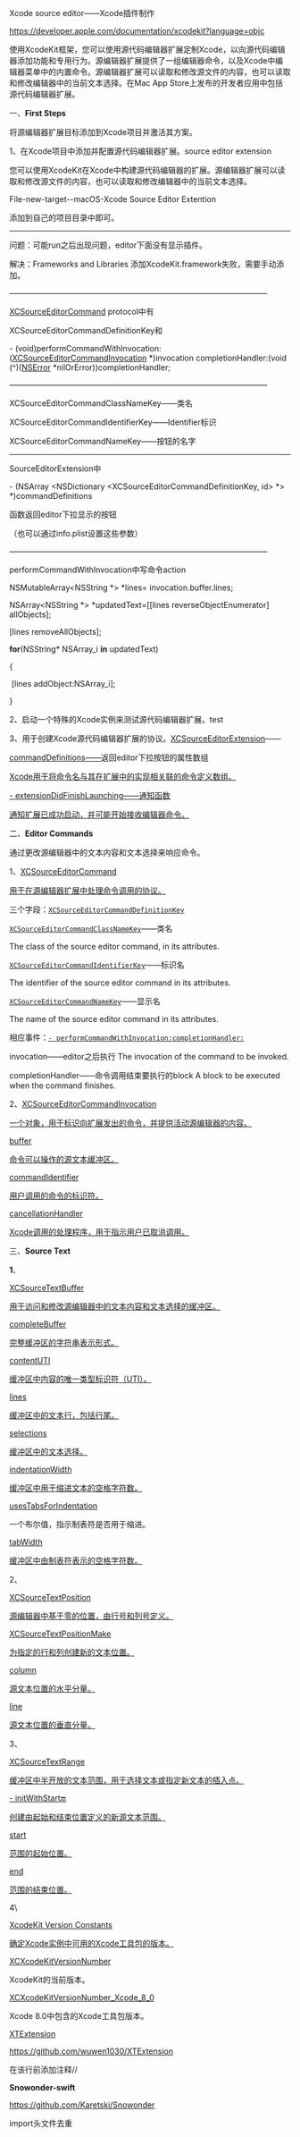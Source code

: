 Xcode source editor——Xcode插件制作

https://developer.apple.com/documentation/xcodekit?language=objc

​	使用XcodeKit框架，您可以使用源代码编辑器扩展定制Xcode，以向源代码编辑器添加功能和专用行为。源编辑器扩展提供了一组编辑器命令，以及Xcode中编辑器菜单中的内置命令。源编辑器扩展可以读取和修改源文件的内容，也可以读取和修改编辑器中的当前文本选择。在Mac App Store上发布的开发者应用中包括源代码编辑器扩展。

一、**First Steps**

将源编辑器扩展目标添加到Xcode项目并激活其方案。

1、在Xcode项目中添加并配置源代码编辑器扩展。source editor extension

您可以使用XcodeKit在Xcode中构建源代码编辑器的扩展。源编辑器扩展可以读取和修改源文件的内容，也可以读取和修改编辑器中的当前文本选择。

File-new-target--macOS-Xcode Source Editor Extention

添加到自己的项目目录中即可。

--------------------------------------------------------------------------------------------------------

问题：可能run之后出现问题，editor下面没有显示插件。

解决：Frameworks and Libraries 添加XcodeKit.framework失败，需要手动添加。

—————————————————————————————————

 [XCSourceEditorCommand](https://developer.apple.com/documentation/xcodekit/xcsourceeditorcommand?language=objc) protocol中有

XCSourceEditorCommandDefinitionKey和

\- (void)performCommandWithInvocation:([XCSourceEditorCommandInvocation](dash-apple-api://load?request_key=lc/documentation/xcodekit/xcsourceeditorcommandinvocation) *)invocation completionHandler:(void (^)([NSError](dash-apple-api://load?request_key=lc/documentation/foundation/nserror) *nilOrError))completionHandler;

—————————————————————————————————

XCSourceEditorCommandClassNameKey——类名

XCSourceEditorCommandIdentifierKey——Identifier标识

XCSourceEditorCommandNameKey——按钮的名字

--------------------------------------------------------------------------------------------------------

SourceEditorExtension中

\- (NSArray <NSDictionary <XCSourceEditorCommandDefinitionKey, id> *> *)commandDefinitions

函数返回editor下拉显示的按钮

（也可以通过info.plist设置这些参数）



—————————————————————————————————

performCommandWithInvocation中写命令action

  NSMutableArray<NSString *> *lines= invocation.buffer.lines;

  NSArray<NSString *> *updatedText=[[lines reverseObjectEnumerator] allObjects];

  [lines removeAllObjects];

  **for**(NSString* NSArray_i **in** updatedText)

  {

​    [lines addObject:NSArray_i];

  }



2、启动一个特殊的Xcode实例来测试源代码编辑器扩展。test



3、用于创建Xcode源代码编辑器扩展的协议。[XCSourceEditorExtension](https://developer.apple.com/documentation/xcodekit/xcsourceeditorextension?language=objc)——



[commandDefinitions——](https://developer.apple.com/documentation/xcodekit/xcsourceeditorextension/2097048-commanddefinitions?language=objc)返回editor下拉按钮的属性数组

[Xcode用于将命令名与其在扩展中的实现相关联的命令定义数组。](https://developer.apple.com/documentation/xcodekit/xcsourceeditorextension/2097048-commanddefinitions?language=objc)



[- extensionDidFinishLaunching——通知函数](https://developer.apple.com/documentation/xcodekit/xcsourceeditorextension/2097050-extensiondidfinishlaunching?language=objc)

[通知扩展已成功启动，并可能开始接收编辑器命令。](https://developer.apple.com/documentation/xcodekit/xcsourceeditorextension/2097050-extensiondidfinishlaunching?language=objc)



二、**Editor Commands**

通过更改源编辑器中的文本内容和文本选择来响应命令。



1、[XCSourceEditorCommand](https://developer.apple.com/documentation/xcodekit/xcsourceeditorcommand?language=objc)

[用于在源编辑器扩展中处理命令调用的协议。](https://developer.apple.com/documentation/xcodekit/xcsourceeditorcommand?language=objc)



三个字段：[`XCSourceEditorCommandDefinitionKey`](https://developer.apple.com/documentation/xcodekit/xcsourceeditorcommanddefinitionkey?language=objc)

[`XCSourceEditorCommandClassNameKey`](https://developer.apple.com/documentation/xcodekit/xcsourceeditorcommandclassnamekey?language=objc)——类名

The class of the source editor command, in its attributes.

[`XCSourceEditorCommandIdentifierKey`](https://developer.apple.com/documentation/xcodekit/xcsourceeditorcommandidentifierkey?language=objc)——标识名

The identifier of the source editor command in its attributes.

[`XCSourceEditorCommandNameKey`](https://developer.apple.com/documentation/xcodekit/xcsourceeditorcommandnamekey?language=objc)——显示名

The name of the source editor command in its attributes.



相应事件：[`- performCommandWithInvocation:completionHandler:`](https://developer.apple.com/documentation/xcodekit/xcsourceeditorcommand/2097278-performcommandwithinvocation?language=objc)

invocation——editor之后执行
The invocation of the command to be invoked.

completionHandler——命令调用结束要执行的block
A block to be executed when the command finishes.



2、[XCSourceEditorCommandInvocation](https://developer.apple.com/documentation/xcodekit/xcsourceeditorcommandinvocation?language=objc)

[一个对象，用于标识向扩展发出的命令，并提供活动源编辑器的内容。](https://developer.apple.com/documentation/xcodekit/xcsourceeditorcommandinvocation?language=objc)



[buffer](https://developer.apple.com/documentation/xcodekit/xcsourceeditorcommandinvocation/2097284-buffer?language=objc)

[命令可以操作的源文本缓冲区。](https://developer.apple.com/documentation/xcodekit/xcsourceeditorcommandinvocation/2097284-buffer?language=objc)



[commandIdentifier](https://developer.apple.com/documentation/xcodekit/xcsourceeditorcommandinvocation/2097285-commandidentifier?language=objc)

[用户调用的命令的标识符。](https://developer.apple.com/documentation/xcodekit/xcsourceeditorcommandinvocation/2097285-commandidentifier?language=objc)



[cancellationHandler](https://developer.apple.com/documentation/xcodekit/xcsourceeditorcommandinvocation/2097273-cancellationhandler?language=objc)

[Xcode调用的处理程序，用于指示用户已取消调用。](https://developer.apple.com/documentation/xcodekit/xcsourceeditorcommandinvocation/2097273-cancellationhandler?language=objc)



三、**Source Text**

**1**、

[XCSourceTextBuffer](https://developer.apple.com/documentation/xcodekit/xcsourcetextbuffer?language=objc)

[用于访问和修改源编辑器中的文本内容和文本选择的缓冲区。](https://developer.apple.com/documentation/xcodekit/xcsourcetextbuffer?language=objc)



[completeBuffer](https://developer.apple.com/documentation/xcodekit/xcsourcetextbuffer/2097271-completebuffer?language=objc)

[完整缓冲区的字符串表示形式。](https://developer.apple.com/documentation/xcodekit/xcsourcetextbuffer/2097271-completebuffer?language=objc)

[contentUTI](https://developer.apple.com/documentation/xcodekit/xcsourcetextbuffer/2097266-contentuti?language=objc)

[缓冲区中内容的唯一类型标识符（UTI）。](https://developer.apple.com/documentation/xcodekit/xcsourcetextbuffer/2097266-contentuti?language=objc)





[lines](https://developer.apple.com/documentation/xcodekit/xcsourcetextbuffer/2097272-lines?language=objc)

[缓冲区中的文本行，包括行尾。](https://developer.apple.com/documentation/xcodekit/xcsourcetextbuffer/2097272-lines?language=objc)

[selections](https://developer.apple.com/documentation/xcodekit/xcsourcetextbuffer/2097281-selections?language=objc)

[缓冲区中的文本选择。](https://developer.apple.com/documentation/xcodekit/xcsourcetextbuffer/2097281-selections?language=objc)



[indentationWidth](https://developer.apple.com/documentation/xcodekit/xcsourcetextbuffer/2097268-indentationwidth?language=objc)

[缓冲区中用于缩进文本的空格字符数。](https://developer.apple.com/documentation/xcodekit/xcsourcetextbuffer/2097268-indentationwidth?language=objc)



[usesTabsForIndentation](https://developer.apple.com/documentation/xcodekit/xcsourcetextbuffer/2097276-usestabsforindentation?language=objc)

一个布尔值，指示制表符是否用于缩进。



[tabWidth](https://developer.apple.com/documentation/xcodekit/xcsourcetextbuffer/2097280-tabwidth?language=objc)

[缓冲区中由制表符表示的空格字符数。](https://developer.apple.com/documentation/xcodekit/xcsourcetextbuffer/2097280-tabwidth?language=objc)



2、

[XCSourceTextPosition](https://developer.apple.com/documentation/xcodekit/xcsourcetextposition?language=objc)

[源编辑器中基于零的位置，由行号和列号定义。](https://developer.apple.com/documentation/xcodekit/xcsourcetextposition?language=objc)



[XCSourceTextPositionMake](https://developer.apple.com/documentation/xcodekit/2269726-xcsourcetextpositionmake?language=objc)

[为指定的行和列创建新的文本位置。](https://developer.apple.com/documentation/xcodekit/2269726-xcsourcetextpositionmake?language=objc)



[column](https://developer.apple.com/documentation/xcodekit/xcsourcetextposition/2095124-column?language=objc)

[源文本位置的水平分量。](https://developer.apple.com/documentation/xcodekit/xcsourcetextposition/2095129-line?language=objc)



[line](https://developer.apple.com/documentation/xcodekit/xcsourcetextposition/2095129-line?language=objc)

[源文本位置的垂直分量。](https://developer.apple.com/documentation/xcodekit/xcsourcetextposition/2095129-line?language=objc)









3、

[XCSourceTextRange](https://developer.apple.com/documentation/xcodekit/xcsourcetextrange?language=objc)

[缓冲区中半开放的文本范围，用于选择文本或指定新文本的插入点。](https://developer.apple.com/documentation/xcodekit/xcsourcetextrange?language=objc)



[- initWithStart:end:](https://developer.apple.com/documentation/xcodekit/xcsourcetextrange/2242782-initwithstart?language=objc)

[创建由起始和结束位置定义的新源文本范围。](https://developer.apple.com/documentation/xcodekit/xcsourcetextrange/2242782-initwithstart?language=objc)



[start](https://developer.apple.com/documentation/xcodekit/xcsourcetextrange/2097282-start?language=objc)

[范围的起始位置。](https://developer.apple.com/documentation/xcodekit/xcsourcetextrange/2097282-start?language=objc)



[end](https://developer.apple.com/documentation/xcodekit/xcsourcetextrange/2097270-end?language=objc)

[范围的结束位置。](https://developer.apple.com/documentation/xcodekit/xcsourcetextrange/2097270-end?language=objc)



4\

[XcodeKit Version Constants](https://developer.apple.com/documentation/xcodekit/xcodekit_version_constants?language=objc)

[确定Xcode实例中可用的Xcode工具包的版本。](https://developer.apple.com/documentation/xcodekit/xcodekit_version_constants?language=objc)



[XCXcodeKitVersionNumber](https://developer.apple.com/documentation/xcodekit/xcxcodekitversionnumber?language=objc)

XcodeKit的当前版本。

[XCXcodeKitVersionNumber_Xcode_8_0](https://developer.apple.com/documentation/xcodekit/xcxcodekitversionnumber_xcode_8_0?language=objc)

Xcode 8.0中包含的Xcode工具包版本。









[XTExtension](https://github.com/wuwen1030/XTExtension)

https://github.com/wuwen1030/XTExtension

在该行前添加注释//



**Snowonder-swift**

https://github.com/Karetski/Snowonder

import头文件去重